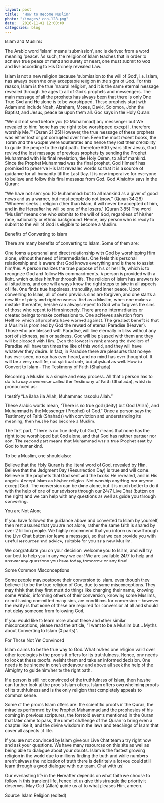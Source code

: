 ```yaml
---
layout: post
title:  "How to Become Muslim"
photo: "/images/icon-128.png"
date:   2016-11-01 12:00:00
categories: blog
---
```

Islam and Muslims

The Arabic word ‘Islam’ means ‘submission’, and is derived from a word meaning ‘peace’. As such, the religion of Islam teaches that in order to achieve true peace of mind and surety of heart, one must submit to God and live according to His Divinely revealed Law.

Islam is not a new religion because ‘submission to the will of God’, i.e. Islam, has always been the only acceptable religion in the sight of God. For this reason, Islam is the true ‘natural religion’, and it is the same eternal message revealed through the ages to all of God’s prophets and messengers. The main message of all the prophets has always been that there is only One True God and He alone is to be worshipped. These prophets start with Adam and include Noah, Abraham, Moses, David, Solomon, John the Baptist, and Jesus, peace be upon them all. God says in the Holy Quran:

“We did not send before you (O Muhammad) any messenger but We revealed to him: ‘none has the right to be worshipped except I, therefore worship Me.’” (Quran 21:25)
However, the true message of these prophets was either lost or got corrupted over time. Even the most recent books, the Torah and the Gospel were adulterated and hence they lost their credibility to guide the people to the right path. Therefore 600 years after Jesus, God revived the lost message of previous prophets by sending the Prophet Muhammad with His final revelation, the Holy Quran, to all of mankind. Since the Prophet Muhammad was the final prophet, God Himself has promised to preserve His last revealed words so that it is a source of guidance for all humanity till the Last Day. It is now imperative for everyone to believe and follow this final message from God. God Almighty says in the Quran:

“We have not sent you (O Muhammad) but to all mankind as a giver of good news and as a warner, but most people do not know.” (Quran 34:28)
“Whoever seeks a religion other than Islam, it will never be accepted of him, and in the Hereafter he will be one of the losers.” (Quran 3:85)
The word “Muslim” means one who submits to the will of God, regardless of his/her race, nationality or ethnic background. Hence, any person who is ready to submit to the will of God is eligible to become a Muslim.

Benefits of Converting to Islam

There are many benefits of converting to Islam. Some of them are:

One forms a personal and direct relationship with God by worshipping Him alone, without the need of intermediaries. One feels this personal relationship and is aware that God knows everything and is there to assist him/her.
A person realizes the true purpose of his or her life, which is to recognize God and follow His commandments.
A person is provided with a light, which guides him/her through life. The religion of Islam has answers to all situations, and one will always know the right steps to take in all aspects of life.
One finds true happiness, tranquility, and inner peace.
Upon converting to Islam, all of one’s previous sins are forgiven, and one starts a new life of piety and righteousness. And as a Muslim, when one makes a mistake thereafter, he/she can always repent to God who forgives the sins of those who repent to Him sincerely. There are no intermediaries or created beings to make confessions to.
One achieves salvation from Hellfire, which all prophets have warned against.
The greatest benefit is that a Muslim is promised by God the reward of eternal Paradise (Heaven). Those who are blessed with Paradise, will live eternally in bliss without any sort of sickness, pain or sadness. God will be pleased with them and they will be pleased with Him. Even the lowest in rank among the dwellers of Paradise will have ten times the like of this world, and they will have whatever they desire. In fact, in Paradise there are pleasures that no eye has ever seen, no ear has ever heard, and no mind has ever thought of. It will be a very real life, not spiritual only, but physical as well.
How to Convert to Islam – The Testimony of Faith (Shahada)

Becoming a Muslim is a simple and easy process. All that a person has to do is to say a sentence called the Testimony of Faith (Shahada), which is pronounced as:

I testify “La ilaha illa Allah, Muhammad rasoolu Allah.”

These Arabic words mean, “There is no true god (deity) but God (Allah), and Muhammad is the Messenger (Prophet) of God.” Once a person says the Testimony of Faith (Shahada) with conviction and understanding its meaning, then he/she has become a Muslim.

The first part, “There is no true deity but God,” means that none has the right to be worshipped but God alone, and that God has neither partner nor son. The second part means that Muhammad was a true Prophet sent by God to humankind.

To be a Muslim, one should also:

Believe that the Holy Quran is the literal word of God, revealed by Him.
Believe that the Judgment Day (Resurrection Day) is true and will come.
Believe in the prophets that God sent and the books He revealed, and in His angels.
Accept Islam as his/her religion.
Not worship anything nor anyone except God.
The conversion can be done alone, but it is much better to do it with the help of one of our advisors through our 24/7 Live Chat (button on the right) and we can help with any questions as well as guide you through converting.

You are Not Alone

If you have followed the guidance above and converted to Islam by yourself, then rest assured that you are not alone, rather the same faith is shared by over 2 billion people. We highly recommend that you inform us now through the Live Chat button (or leave a message), so that we can provide you with useful resources and advice, suitable for you as a new Muslim.

We congratulate you on your decision, welcome you to Islam, and will try our best to help you in any way we can! We are available 24/7 to help and answer any questions you have today, tomorrow or any time!

Some Common Misconceptions

Some people may postpone their conversion to Islam, even though they believe it to be the true religion of God, due to some misconceptions. They may think that they first must do things like changing their name, knowing some Arabic, informing others of their conversion, knowing some Muslims, or not having committed many sins, are conditions for conversion – however the reality is that none of these are required for conversion at all and should not delay someone from following God.

If you would like to learn more about these and other similar misconceptions, please read the article, “I want to be a Muslim but… Myths about Converting to Islam (3 parts)”.

For Those Not Yet Convinced

Islam claims to be the true way to God. What makes one religion valid over other ideologies is the proofs it offers for its truthfulness. Hence, one needs to look at these proofs, weight them and take an informed decision. One needs to be sincere in one’s endeavour and above all seek the help of the Almighty to guide him/her to the right path.

If a person is still not convinced of the truthfulness of Islam, then he/she can further look at the proofs Islam offers. Islam offers overwhelming proofs of its truthfulness and is the only religion that completely appeals to common sense.

Some of the proofs Islam offers are: the scientific proofs in the Quran, the miracles performed by the Prophet Muhammad and the prophesies of his coming in previous scriptures, the foretold events mentioned in the Quran that later came to pass, the unmet challenge of the Quran to bring even a chapter like it, and the divine wisdom in the laws and teachings of Islam that cover all aspects of life.

If you are not convinced by Islam give our Live Chat team a try right now and ask your questions. We have many resources on this site as well as being able to dialogue about your doubts. Islam is the fastest growing religion in the world due to millions finding the truth and while numbers aren’t always the indication of truth there is definitely a lot you could still learn through a good dialogue with our team. Chat with us!

Our everlasting life in the Hereafter depends on what faith we choose to follow in this transient life, hence let us give this struggle the priority it deserves. May God (Allah) guide us all to what pleases Him, ameen.

Source: Islam Religion (edited)
